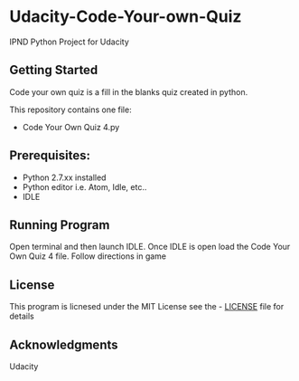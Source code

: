 # Udacity-Code-Your-own-Quiz
IPND Python Project for Udacity 

<h2>Getting Started</h2>

Code your own quiz is a fill in the blanks quiz created in python. 

This repository contains one file:
  - Code Your Own Quiz 4.py

<h2>Prerequisites:</h2>

- Python 2.7.xx installed
- Python editor i.e. Atom, Idle, etc..
- IDLE

<h2>Running Program</h2>

Open terminal and then launch IDLE. Once IDLE is open load the Code Your Own Quiz 4 file. Follow directions in game 

<h2>License</h2>

This program is licnesed under the MIT License see the - [LICENSE](Udacity-Code-Your-own-Quiz/LICENSE) file for details 

<h2>Acknowledgments</h2>

Udacity 
